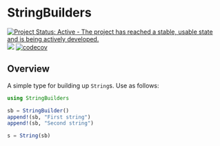 # StringBuilders

[![Project Status: Active - The project has reached a stable, usable state and is being actively developed.](http://www.repostatus.org/badges/latest/active.svg)](http://www.repostatus.org/#active)
![](https://github.com/davidanthoff/StringBuilders.jl/workflows/Run%20tests/badge.svg)
[![codecov](https://codecov.io/gh/davidanthoff/StringBuilders.jl/branch/master/graph/badge.svg)](https://codecov.io/gh/davidanthoff/StringBuilders.jl)

## Overview

A simple type for building up ``String``s. Use as follows:

````julia
using StringBuilders

sb = StringBuilder()
append!(sb, "First string")
append!(sb, "Second string")

s = String(sb)
````
